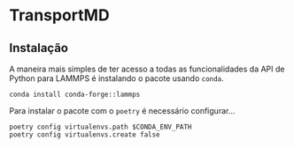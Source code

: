 # TransportMD

## Instalação

A maneira mais simples de ter acesso a todas as funcionalidades da API de Python para LAMMPS é instalando o pacote usando `conda`.

```shell
conda install conda-forge::lammps
```

Para instalar o pacote com o `poetry` é necessário configurar...

```shell
poetry config virtualenvs.path $CONDA_ENV_PATH
poetry config virtualenvs.create false
```

